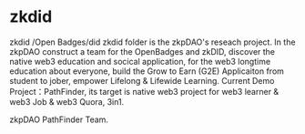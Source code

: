 # zkdid
zkdid /Open Badges/did
zkdid folder is the zkpDAO's reseach project.
In the zkpDAO construct a team for the OpenBadges and zkDID, discover the native web3 education and socical application, for the web3 longtime education about everyone, build the Grow to Earn (G2E) Applicaiton from student to jober, empower Lifelong & Lifewide Learning.
Current Demo Project：PathFinder, its target is native web3 project for web3 learner & web3 Job & web3 Quora, 3in1.

zkpDAO PathFinder Team.
